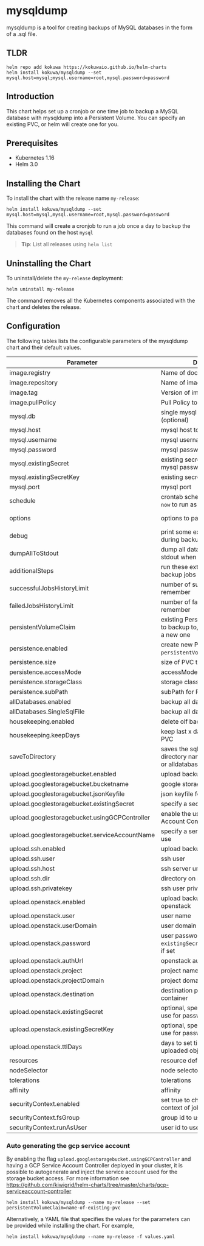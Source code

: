 # mysqldump

mysqldump is a tool for creating backups of MySQL databases in the form of a .sql file.

## TLDR

```console
helm repo add kokuwa https://kokuwaio.github.io/helm-charts
helm install kokuwa/mysqldump --set mysql.host=mysql;mysql.username=root,mysql.password=password
```

## Introduction

This chart helps set up a cronjob or one time job to backup a MySQL database with mysqldump into a Persistent Volume. You can specify an existing PVC, or helm will create one for you.

## Prerequisites

- Kubernetes 1.16
- Helm 3.0

## Installing the Chart

To install the chart with the release name `my-release`:

```console
helm install kokuwa/mysqldump --set mysql.host=mysql,mysql.username=root,mysql.password=password
```

This command will create a cronjob to run a job once a day to backup the databases found on the host `mysql`

> **Tip**: List all releases using `helm list`

## Uninstalling the Chart

To uninstall/delete the `my-release` deployment:

```console
helm uninstall my-release
```

The command removes all the Kubernetes components associated with the chart and deletes the release.

## Configuration

The following tables lists the configurable parameters of the mysqldump chart and their default values.

| Parameter                                     | Description                                                                    | Default                      |
| --------------------------------------------- | ------------------------------------------------------------------------------ | ---------------------------- |
| image.registry                                | Name of docker registry to use                                                 | quay.io                      |
| image.repository                              | Name of image to use                                                           | monotek/gcloud-mysql         |
| image.tag                                     | Version of image to use                                                        | "master-13"                  |
| image.pullPolicy                              | Pull Policy to use for image                                                   | IfNotPresent                 |
| mysql.db                                      | single mysql db to backup (optional)                                           | mysql                        |
| mysql.host                                    | mysql host to backup                                                           | mysql                        |
| mysql.username                                | mysql username                                                                 | root                         |
| mysql.password                                | mysql password                                                                 | ""                           |
| mysql.existingSecret                          | existing secret name, used to get mysql password (if set)                      |                              |
| mysql.existingSecretKey                       | existing secret key                                                            | mysql-root-password          |
| mysql.port                                    | mysql port                                                                     | 3306                         |
| schedule                                      | crontab schedule to run on. set as `now` to run as a one time job              | "0 3 \* \* \*"               |
| options                                       | options to pass onto MySQL                                                     | "--opt --single-transaction" |
| debug                                         | print some extra debug logs during backup                                      | false                        |
| dumpAllToStdout                               | dump all database contents to stdout when not uploading                        | false                        |
| additionalSteps                               | run these extra shell steps after all backup jobs completed                    | []                           |
| successfulJobsHistoryLimit                    | number of successful jobs to remember                                          | 5                            |
| failedJobsHistoryLimit                        | number of failed jobs to remember                                              | 5                            |
| persistentVolumeClaim                         | existing Persistent Volume Claim to backup to, leave blank to create a new one |                              |
| persistence.enabled                           | create new PVC (unless `persistentVolumeClaim` is set)                         | true                         |
| persistence.size                              | size of PVC to create                                                          | 8Gi                          |
| persistence.accessMode                        | accessMode to use for PVC                                                      | ReadWriteOnce                |
| persistence.storageClass                      | storage class to use for PVC                                                   |                              |
| persistence.subPath                           | subPath for PVC                                                                |                              |
| allDatabases.enabled                          | backup all databases                                                           | true                         |
| allDatabases.SingleSqlFile                    | backup all databases to single file                                            | false                        |
| housekeeping.enabled                          | delete olf backups in pvc                                                      | true                         |
| housekeeping.keepDays                         | keep last x days of backups in PVC                                             | 10                           |
| saveToDirectory                               | saves the sql backup to a directory named like the database or alldatabases    | false                        |
| upload.googlestoragebucket.enabled            | upload backups to google storage                                               | false                        |
| upload.googlestoragebucket.bucketname         | google storage address                                                         | gs://mybucket/test           |
| upload.googlestoragebucket.jsonKeyfile        | json keyfile for serviceaccount                                                | ""                           |
| upload.googlestoragebucket.existingSecret     | specify a secretname to use                                                    | nil                          |
| upload.googlestoragebucket.usingGCPController | enable the use of the GCP Service Account Controller                           | false                        |
| upload.googlestoragebucket.serviceAccountName | specify a service account name to use                                          | nil                          |
| upload.ssh.enabled                            | upload backups via ssh                                                         | false                        |
| upload.ssh.user                               | ssh user                                                                       | backup                       |
| upload.ssh.host                               | ssh server url                                                                 | yourdomain.com               |
| upload.ssh.dir                                | directory on server                                                            | /backup                      |
| upload.ssh.privatekey                         | ssh user private key                                                           | ""                           |
| upload.openstack.enabled                      | upload backups via swift to openstack                                          | false                        |
| upload.openstack.user                         | user name                                                                      | backup@mydomain              |
| upload.openstack.userDomain                   | user domain                                                                    | default                      |
| upload.openstack.password                     | user password, overridden by `existingSecret`/`existingSecretKey` if set       |                              |
| upload.openstack.authUrl                      | openstack auth url (v3)                                                        | <https://mydomain:5000/v3>   |
| upload.openstack.project                      | project name                                                                   | my_project                   |
| upload.openstack.projectDomain                | project domain                                                                 | default                      |
| upload.openstack.destination                  | destination path, starting witch container                                     | backup/mysql                 |
| upload.openstack.existingSecret               | optional, specify a secret name to use for password                            |                              |
| upload.openstack.existingSecretKey            | optional, specify a secret key to use for password                             | openstack-backup-password    |
| upload.openstack.ttlDays                      | days to set time-to-live on uploaded objects (0 to disable)                    | 30                           |
| resources                                     | resource definitions                                                           | {}                           |
| nodeSelector                                  | node selector                                                                  | {}                           |
| tolerations                                   | tolerations                                                                    | \[]                          |
| affinity                                      | affinity                                                                       | {}                           |
| securityContext.enabled                       | set true to change default security context of job/cronjob                     | false                        |
| securityContext.fsGroup                       | group id to use                                                                | 999                          |
| securityContext.runAsUser                     | user id to use                                                                 | 999                          |

### Auto generating the gcp service account

By enabling the flag `upload.googlestoragebucket.usingGCPController` and having a GCP Service Account Controller deployed in your cluster, it is possible to autogenerate and inject the service account used for the storage bucket access. For more information see <https://github.com/kiwigrid/helm-charts/tree/master/charts/gcp-serviceaccount-controller>

```console
helm install kokuwa/mysqldump --name my-release --set persistentVolumeClaim=name-of-existing-pvc
```

Alternatively, a YAML file that specifies the values for the parameters can be provided while installing the chart. For example,

```console
helm install kokuwa/mysqldump --name my-release -f values.yaml
```
